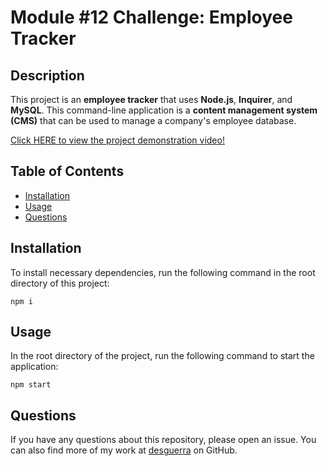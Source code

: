 # Module #12 Challenge: Employee Tracker

## Description

This project is an **employee tracker** that uses **Node.js**, **Inquirer**, and **MySQL**. This command-line application is a **content management system (CMS)** that can be used to manage a company's employee database.

[Click HERE to view the project demonstration video!](https://drive.google.com/file/d/1qy88QYFm1XA4TYvTYjhYET3Ch682wdjK/view)

## Table of Contents

* [Installation](#installation)
* [Usage](#usage)
* [Questions](#questions)


## Installation

To install necessary dependencies, run the following command in the root directory of this project:
```
npm i
```

## Usage

In the root directory of the project, run the following command to start the application:
```
npm start
```


## Questions

If you have any questions about this repository, please open an issue. You can also find more of my work at [desguerra](https://github.com/desguerra) on GitHub.